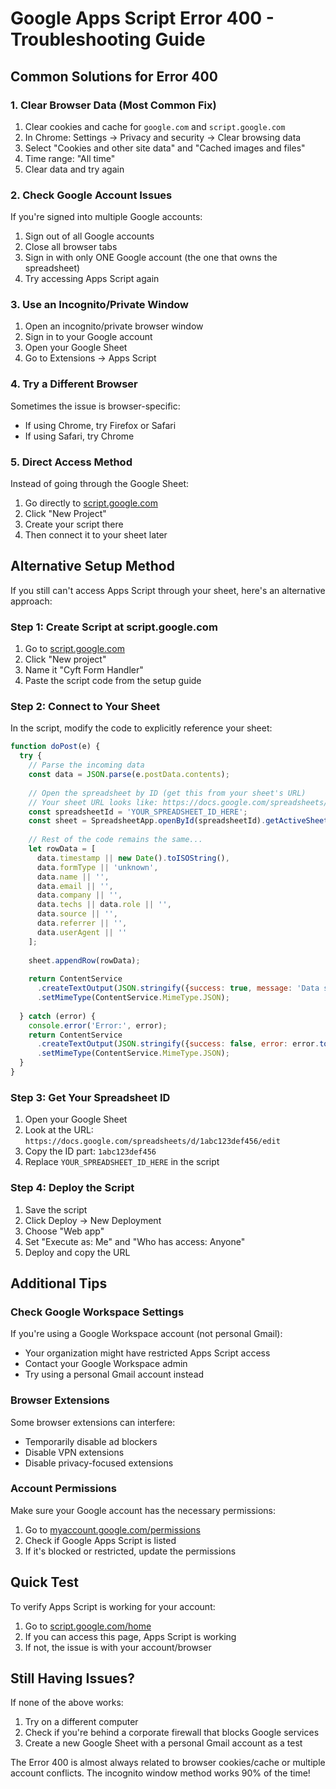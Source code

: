 # Google Apps Script Error 400 - Troubleshooting Guide

## Common Solutions for Error 400

### 1. **Clear Browser Data** (Most Common Fix)
1. Clear cookies and cache for `google.com` and `script.google.com`
2. In Chrome: Settings → Privacy and security → Clear browsing data
3. Select "Cookies and other site data" and "Cached images and files"
4. Time range: "All time"
5. Clear data and try again

### 2. **Check Google Account Issues**
If you're signed into multiple Google accounts:
1. Sign out of all Google accounts
2. Close all browser tabs
3. Sign in with only ONE Google account (the one that owns the spreadsheet)
4. Try accessing Apps Script again

### 3. **Use an Incognito/Private Window**
1. Open an incognito/private browser window
2. Sign in to your Google account
3. Open your Google Sheet
4. Go to Extensions → Apps Script

### 4. **Try a Different Browser**
Sometimes the issue is browser-specific:
- If using Chrome, try Firefox or Safari
- If using Safari, try Chrome

### 5. **Direct Access Method**
Instead of going through the Google Sheet:
1. Go directly to [script.google.com](https://script.google.com)
2. Click "New Project"
3. Create your script there
4. Then connect it to your sheet later

## Alternative Setup Method

If you still can't access Apps Script through your sheet, here's an alternative approach:

### Step 1: Create Script at script.google.com
1. Go to [script.google.com](https://script.google.com)
2. Click "New project"
3. Name it "Cyft Form Handler"
4. Paste the script code from the setup guide

### Step 2: Connect to Your Sheet
In the script, modify the code to explicitly reference your sheet:

```javascript
function doPost(e) {
  try {
    // Parse the incoming data
    const data = JSON.parse(e.postData.contents);
    
    // Open the spreadsheet by ID (get this from your sheet's URL)
    // Your sheet URL looks like: https://docs.google.com/spreadsheets/d/SPREADSHEET_ID/edit
    const spreadsheetId = 'YOUR_SPREADSHEET_ID_HERE';
    const sheet = SpreadsheetApp.openById(spreadsheetId).getActiveSheet();
    
    // Rest of the code remains the same...
    let rowData = [
      data.timestamp || new Date().toISOString(),
      data.formType || 'unknown',
      data.name || '',
      data.email || '',
      data.company || '',
      data.techs || data.role || '',
      data.source || '',
      data.referrer || '',
      data.userAgent || ''
    ];
    
    sheet.appendRow(rowData);
    
    return ContentService
      .createTextOutput(JSON.stringify({success: true, message: 'Data saved'}))
      .setMimeType(ContentService.MimeType.JSON);
      
  } catch (error) {
    console.error('Error:', error);
    return ContentService
      .createTextOutput(JSON.stringify({success: false, error: error.toString()}))
      .setMimeType(ContentService.MimeType.JSON);
  }
}
```

### Step 3: Get Your Spreadsheet ID
1. Open your Google Sheet
2. Look at the URL: `https://docs.google.com/spreadsheets/d/1abc123def456/edit`
3. Copy the ID part: `1abc123def456`
4. Replace `YOUR_SPREADSHEET_ID_HERE` in the script

### Step 4: Deploy the Script
1. Save the script
2. Click Deploy → New Deployment
3. Choose "Web app"
4. Set "Execute as: Me" and "Who has access: Anyone"
5. Deploy and copy the URL

## Additional Tips

### Check Google Workspace Settings
If you're using a Google Workspace account (not personal Gmail):
- Your organization might have restricted Apps Script access
- Contact your Google Workspace admin
- Try using a personal Gmail account instead

### Browser Extensions
Some browser extensions can interfere:
- Temporarily disable ad blockers
- Disable VPN extensions
- Disable privacy-focused extensions

### Account Permissions
Make sure your Google account has the necessary permissions:
1. Go to [myaccount.google.com/permissions](https://myaccount.google.com/permissions)
2. Check if Google Apps Script is listed
3. If it's blocked or restricted, update the permissions

## Quick Test

To verify Apps Script is working for your account:
1. Go to [script.google.com/home](https://script.google.com/home)
2. If you can access this page, Apps Script is working
3. If not, the issue is with your account/browser

## Still Having Issues?

If none of the above works:
1. Try on a different computer
2. Check if you're behind a corporate firewall that blocks Google services
3. Create a new Google Sheet with a personal Gmail account as a test

The Error 400 is almost always related to browser cookies/cache or multiple account conflicts. The incognito window method works 90% of the time! 